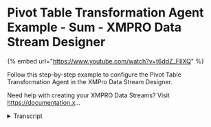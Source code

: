 # Pivot Table Transformation Agent Example - Sum - XMPRO Data Stream Designer
{% embed url="https://www.youtube.com/watch?v=t6ddZ_FIlXQ" %}



Follow this step-by-step example to configure the Pivot Table Transformation Agent in the XMPro Data Stream Designer.

Need help with creating your XMPRO Data Streams? Visit https://documentation.x...
<details>
<summary>Transcript</summary>Follow this step-by-step example to configure the Pivot Table Transformation Agent in the XMPro Data Stream Designer.

Need help with creating your XMPRO Data Streams? Visit https://documentation.x...
this example demonstrates how to use the

pivot table agent to group inventory

data by product type and price and some

quantity to a new column generated

first drag the agent onto the canvas

link the input to the batch data and

output to the printer

save the data stream

and click on the agent to configure it

we'll group by product type and price

pivot on quantity

and sum its values

apply the changes

save the data stream

publish it and let's look at the live

data view

the batch of events are collapsed to one

row per product type and price with the

new generated column added

you can download the files below to try

them out yourself and for more

information about this agent's

properties head to the configuration

page thank you
</details>